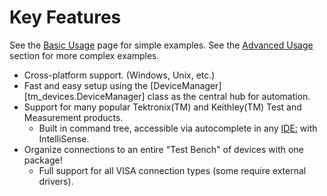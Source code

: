 # Key Features

See the [Basic Usage](./basic_usage.md) page for simple examples. See the
[Advanced Usage](advanced/advanced_usage.md) section for more
complex examples.

- Cross-platform support. (Windows, Unix, etc.)
- Fast and easy setup using the
    [DeviceManager][tm_devices.DeviceManager] class as the central hub
    for automation.
- Support for many popular Tektronix(TM) and Keithley(TM) Test and Measurement
    products.
    - Built in command tree, accessible via autocomplete in any <IDE:> with
        IntelliSense.
- Organize connections to an entire "Test Bench" of devices with one package!
    - Full support for all VISA connection types (some require external drivers).
